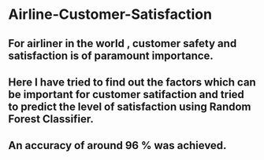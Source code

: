 # Airline-Customer-Satisfaction

## For airliner in the world , customer safety and satisfaction is of paramount importance.

## Here I have tried to find out the factors which can be important for customer satifaction and tried to predict the level of satisfaction using Random Forest Classifier.

## An accuracy of around 96 % was achieved.
